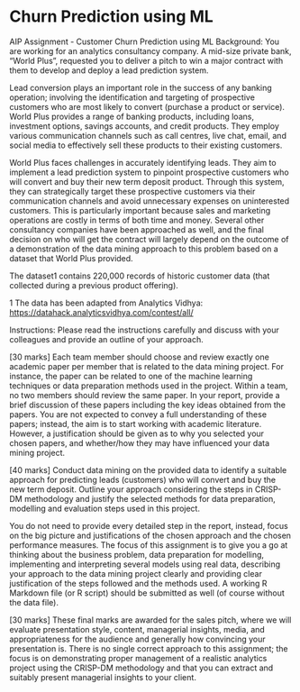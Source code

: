 # Churn Prediction using ML

AIP Assignment - Customer Churn Prediction using ML
Background:
You are working for an analytics consultancy company. A mid-size private bank, “World Plus”, requested you to deliver a pitch to win a major contract with them to develop and deploy a lead prediction system.

Lead conversion plays an important role in the success of any banking operation; involving the identification and targeting of prospective customers who are most likely to convert (purchase a product or service). World Plus provides a range of banking products, including loans, investment options, savings accounts, and credit products. They employ various communication channels such as call centres, live chat, email, and social media to effectively sell these products to their existing customers.

World Plus faces challenges in accurately identifying leads. They aim to implement a lead prediction system to pinpoint prospective customers who will convert and buy their new term deposit product. Through this system, they can strategically target these prospective customers via their communication channels and avoid unnecessary expenses on uninterested customers. This is particularly important because sales and marketing operations are costly in terms of both time and money. Several other consultancy companies have been approached as well, and the final decision on who will get the contract will largely depend on the outcome of a demonstration of the data mining approach to this problem based on a dataset that World Plus provided.

The dataset1 contains 220,000 records of historic customer data (that collected during a previous product offering).

1 The data has been adapted from Analytics Vidhya: https://datahack.analyticsvidhya.com/contest/all/

Instructions:
Please read the instructions carefully and discuss with your colleagues and provide an outline of your approach.

[30 marks] Each team member should choose and review exactly one academic paper per member that is related to the data mining project. For instance, the paper can be related to one of the machine learning techniques or data preparation methods used in the project. Within a team, no two members should review the same paper. In your report, provide a brief discussion of these papers including the key ideas obtained from the papers. You are not expected to convey a full understanding of these papers; instead, the aim is to start working with academic literature. However, a justification should be given as to why you selected your chosen papers, and whether/how they may have influenced your data mining project.

[40 marks] Conduct data mining on the provided data to identify a suitable approach for predicting leads (customers) who will convert and buy the new term deposit. Outline your approach considering the steps in CRISP-DM methodology and justify the selected methods for data preparation, modelling and evaluation steps used in this project.

You do not need to provide every detailed step in the report, instead, focus on the big picture and justifications of the chosen approach and the chosen performance measures. The focus of this assignment is to give you a go at thinking about the business problem, data preparation for modelling, implementing and interpreting several models using real data, describing your approach to the data mining project clearly and providing clear justification of the steps followed and the methods used. A working R Markdown file (or R script) should be submitted as well (of course without the data file).

[30 marks] These final marks are awarded for the sales pitch, where we will evaluate presentation style, content, managerial insights, media, and appropriateness for the audience and generally how convincing your presentation is. There is no single correct approach to this assignment; the focus is on demonstrating proper management of a realistic analytics project using the CRISP-DM methodology and that you can extract
and suitably present managerial insights to your client.




